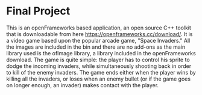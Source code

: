 # Final Project

This is an openFrameworks based application, an open source C++ toolkit that is downloadable from here
https://openframeworks.cc/download/. It is a video game based upon the popular arcade game, "Space
Invaders." All the images are included in the bin and there are no add-ons as the main library used is the
ofImage library, a library included in the openFrameworks download. The game is quite simple: the player
has to control his sprite to dodge the incoming invaders, while simultaneously shooting back in order to
kill of the enemy invaders. The game ends either when the player wins by killing all the invaders, or loses
when an enemy bullet (or if the game goes on longer enough, an invader) makes contact with the player.

